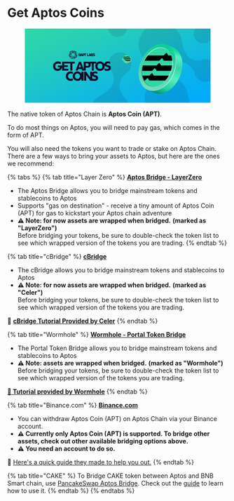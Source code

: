 # Get Aptos Coins

<figure><img src="../.gitbook/assets/image (23).png" alt=""><figcaption></figcaption></figure>

The native token of Aptos Chain is **Aptos Coin (APT)**.

To do most things on Aptos, you will need to pay gas, which comes in the form of APT.

You will also need the tokens you want to trade or stake on Aptos Chain. There are a few ways to bring your assets to Aptos, but here are the ones we recommend:

{% tabs %}
{% tab title="Layer Zero" %}
[**Aptos Bridge - LayerZero**](https://theaptosbridge.com/bridge)

* The Aptos Bridge allows you to bridge mainstream tokens and stablecoins to Aptos
* Supports "gas on destination" - receive a tiny amount of Aptos Coin (APT) for gas to kickstart your Aptos chain adventure
* **⚠️ Note: for now assets are wrapped when bridged.** **(marked as "LayerZero")**\
  Before bridging your tokens, be sure to double-check the token list to see which wrapped version of the tokens you are trading.
{% endtab %}

{% tab title="cBridge" %}
[**cBridge**](https://cbridge.celer.network/1/12360001/)

* The cBridge allows you to bridge mainstream tokens and stablecoins to Aptos
* **⚠️ Note: for now assets are wrapped when bridged.** **(marked as "Celer")**\
  Before bridging your tokens, be sure to double-check the token list to see which wrapped version of the tokens you are trading.

**📖** [**cBridge Tutorial Provided by Celer**](https://cbridge-docs.celer.network/tutorial/cross-chain-transfer)
{% endtab %}

{% tab title="Wormhole" %}
[**Wormhole - Portal Token Bridge**](https://www.portalbridge.com/#/transfer)

* The Portal Token Bridge allows you to bridge mainstream tokens and stablecoins to Aptos
* **⚠️ Note: assets are wrapped when bridged.** **(marked as "Wormhole")**\
  Before bridging your tokens, be sure to double-check the token list to see which wrapped version of the tokens you are trading.

[**📖 Tutorial provided by Wormhole**](https://docs.wormhole.com/wormhole/video-tutorial-how-to-use-portal)
{% endtab %}

{% tab title="Binance.com" %}
[**Binance.com**](https://www.binance.com/en/)

* You can withdraw Aptos Coin (APT) on Aptos Chain via your Binance account.&#x20;
* **⚠️ Currently only Aptos Coin (APT) is supported. To bridge other assets, check out other available bridging options above.**
* **⚠️ You need an account to do so.**

📖 [Here's a quick guide they made to help you out.](https://www.binance.com/en/support/faq/85a1c394ac1d489fb0bfac0ef2fceafd)
{% endtab %}

{% tab title="CAKE" %}
To Bridge CAKE token between Aptos and BNB Smart chain, use [PancakeSwap Aptos Bridge](https://bridge.pancakeswap.finance/aptos). Check out the [guide](broken-reference) to learn how to use it.
{% endtab %}
{% endtabs %}
